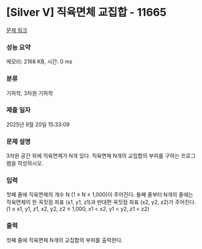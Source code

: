 # [Silver V] 직육면체 교집합 - 11665 

[문제 링크](https://www.acmicpc.net/problem/11665) 

### 성능 요약

메모리: 2168 KB, 시간: 0 ms

### 분류

기하학, 3차원 기하학

### 제출 일자

2025년 9월 20일 15:33:09

### 문제 설명

<p>3차원 공간 위에 직육면체가 N개 있다. 직육면체 N개의 교집합의 부피를 구하는 프로그램을 작성하시오.</p>

### 입력 

 <p>첫째 줄에 직육면체의 개수 N (1 ≤ N ≤ 1,000)이 주어진다. 둘째 줄부터 N개의 줄에는 직육면체의 한 꼭짓점 좌표 (x1, y1, z1)과 반대편 꼭짓점 좌표 (x2, y2, z2)가 주어진다. (1 ≤ x1, y1, z1, x2, y2, z2 ≤ 1,000, x1 < x2, y1 < y2, z1 < z2)</p>

### 출력 

 <p>첫째 줄에 직육면체 N개의 교집합의 부피를 출력한다.</p>

